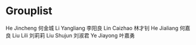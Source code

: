 # Grouplist

  He Jincheng 何金城
	Li Yangliang 李阳良
	Lin Caizhao 林才钊
	He Jialiang 何嘉良
	Liu Lili 刘莉莉
	Liu Shujun 刘淑君
	Ye Jiayong 叶嘉勇